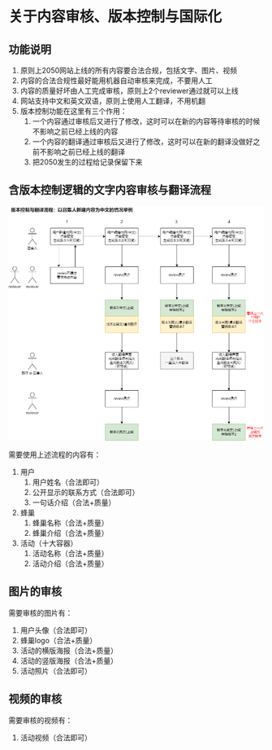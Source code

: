 # 关于内容审核、版本控制与国际化

## 功能说明

1. 原则上2050网站上线的所有内容要合法合规，包括文字、图片、视频
1. 内容的合法合规性最好能用机器自动审核来完成，不要用人工
1. 内容的质量好坏由人工完成审核，原则上2个reviewer通过就可以上线
1. 网站支持中文和英文双语，原则上使用人工翻译，不用机翻
1. 版本控制功能在这里有三个作用：
    1. 一个内容通过审核后又进行了修改，这时可以在新的内容等待审核的时候不影响之前已经上线的内容
    1. 一个内容的翻译通过审核后又进行了修改，这时可以在新的翻译没做好之前不影响之前已经上线的翻译
    1. 把2050发生的过程给记录保留下来

## 含版本控制逻辑的文字内容审核与翻译流程

![](1/review-translate-workflow.png)

需要使用上述流程的内容有：

1. 用户
    1. 用户姓名（合法即可）
    1. 公开显示的联系方式（合法即可）
    1. 一句话介绍（合法+质量）
1. 蜂巢
    1. 蜂巢名称（合法+质量）
    1. 蜂巢介绍（合法+质量）
1. 活动（十大容器）
    1. 活动名称（合法+质量）
    1. 活动介绍（合法+质量）

## 图片的审核

需要审核的图片有：

1. 用户头像（合法即可）
1. 蜂巢logo（合法+质量）
1. 活动的横版海报（合法+质量）
1. 活动的竖版海报（合法+质量）
1. 活动照片（合法即可）

## 视频的审核

需要审核的视频有：

1. 活动视频（合法即可）